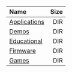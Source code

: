|Name|Size|
|:---|---:|
|[Applications](Applications/index.html)|DIR|
|[Demos](Demos/index.html)|DIR|
|[Educational](Educational/index.html)|DIR|
|[Firmware](Firmware/index.html)|DIR|
|[Games](Games/index.html)|DIR|
